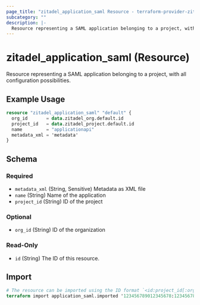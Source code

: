 ```yaml
---
page_title: "zitadel_application_saml Resource - terraform-provider-zitadel"
subcategory: ""
description: |-
  Resource representing a SAML application belonging to a project, with all configuration possibilities.
---
```


# zitadel_application_saml (Resource)

Resource representing a SAML application belonging to a project, with all configuration possibilities.

## Example Usage

```terraform
resource "zitadel_application_saml" "default" {
  org_id       = data.zitadel_org.default.id
  project_id   = data.zitadel_project.default.id
  name         = "applicationapi"
  metadata_xml = 'metadata'
}
```

<!-- schema generated by tfplugindocs -->
## Schema

### Required

- `metadata_xml` (String, Sensitive) Metadata as XML file
- `name` (String) Name of the application
- `project_id` (String) ID of the project

### Optional

- `org_id` (String) ID of the organization

### Read-Only

- `id` (String) The ID of this resource.

## Import

```terraform
# The resource can be imported using the ID format `<id:project_id[:org_id]>`, e.g.
terraform import application_saml.imported '123456789012345678:123456789012345678:123456789012345678'
```
